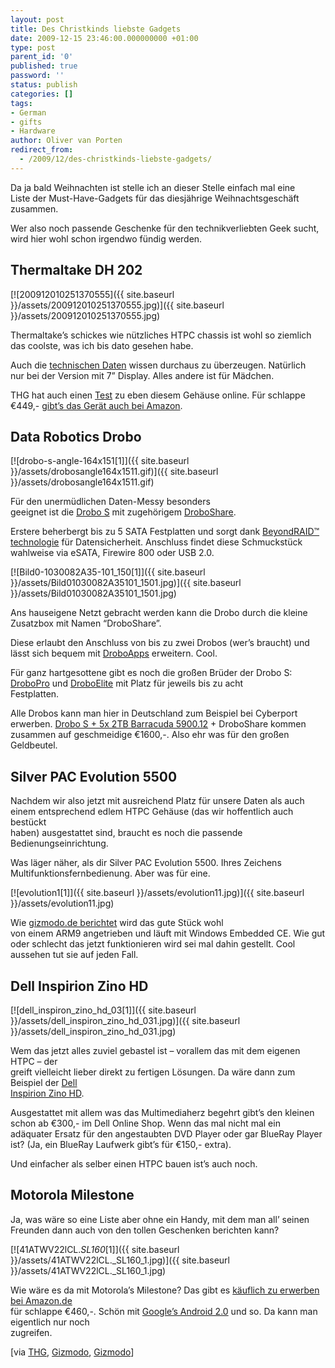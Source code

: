 ```yaml
---
layout: post
title: Des Christkinds liebste Gadgets
date: 2009-12-15 23:46:00.000000000 +01:00
type: post
parent_id: '0'
published: true
password: ''
status: publish
categories: []
tags:
- German
- gifts
- Hardware
author: Oliver van Porten
redirect_from:
  - /2009/12/des-christkinds-liebste-gadgets/
---
```


Da ja bald Weihnachten ist stelle ich an dieser Stelle einfach mal eine  
Liste der Must-Have-Gadgets für das diesjährige Weihnachtsgeschäft  
zusammen.

Wer also noch passende Geschenke für den technikverliebten Geek sucht,  
wird hier wohl schon irgendwo fündig werden.

Thermaltake DH 202
------------------

[![200912010251370555]({{ site.baseurl }}/assets/200912010251370555.jpg)]({{ site.baseurl }}/assets/200912010251370555.jpg)

Thermaltake’s schickes wie nützliches HTPC chassis ist wohl so ziemlich  
das coolste, was ich bis dato gesehen habe.

Auch die [technischen Daten](http://www.thermaltake.com/product_info.aspx?PARENT_CID=C_00001364&id=C_00001367&name=DH202&ovid=) wissen durchaus zu überzeugen. Natürlich  
nur bei der Version mit 7” Display. Alles andere ist für Mädchen.

THG hat auch einen [Test](http://www.tomshardware.com/de/HTPC-Gehause-Touch-Display,testberichte-240456-5.html) zu eben diesem Gehäuse online. Für schlappe  
€449,- [gibt’s das Gerät auch bei Amazon](http://www.amazon.de/gp/product/B002BWWR4W?ie=UTF8&tag=deadia-21&linkCode=as2&camp=1638&creative=19454&creativeASIN=B002BWWR4W).

Data Robotics Drobo
-------------------

[![drobo-s-angle-164x151[1]]({{ site.baseurl }}/assets/drobosangle164x1511.gif)]({{ site.baseurl }}/assets/drobosangle164x1511.gif)

Für den unermüdlichen Daten-Messy besonders  
geeignet ist die [Drobo S](http://www.drobo.com/products/drobo-s.php) mit zugehörigem [DroboShare](http://www.drobo.com/products/droboshare.php).

Erstere beherbergt bis zu 5 SATA Festplatten und sorgt dank [BeyondRAID™  
technologie](http://www.drobo.com/resources/beyondraid.php) für Datensicherheit. Anschluss findet diese Schmuckstück  
wahlweise via eSATA, Firewire 800 oder USB 2.0.

[![Bild0-1030082A35-101_150[1]]({{ site.baseurl }}/assets/Bild01030082A35101_1501.jpg)]({{ site.baseurl }}/assets/Bild01030082A35101_1501.jpg)

Ans hauseigene Netzt gebracht werden kann die Drobo durch die kleine  
Zusatzbox mit Namen “DroboShare”.

Diese erlaubt den Anschluss von bis zu zwei Drobos (wer’s braucht) und  
lässt sich bequem mit [DroboApps](http://www.drobo.com/droboapps/index.php) erweitern. Cool.

Für ganz hartgesottene gibt es noch die großen Brüder der Drobo S:  
[DroboPro](http://www.drobo.com/products/drobopro/index.php) und [DroboElite](http://www.drobo.com/products/droboelite.php) mit Platz für jeweils bis zu acht  
Festplatten.

Alle Drobos kann man hier in Deutschland zum Beispiel bei Cyberport  
erwerben. [Drobo S + 5x 2TB Barracuda 5900.12](http://www.cyberport.de/pc-hardware/festplatten-nas/drobo/2A35-149/drobo-s-storage-robot-esata-2xfw800-usb2-0-plus-5x-2tb-barracuda-5900-12.html) + DroboShare kommen  
zusammen auf geschmeidige €1600,-. Also ehr was für den großen  
Geldbeutel.

Silver PAC Evolution 5500
-------------------------

Nachdem wir also jetzt mit ausreichend Platz für unsere Daten als auch  
einem entsprechend edlem HTPC Gehäuse (das wir hoffentlich auch bestückt  
haben) ausgestattet sind, braucht es noch die passende  
Bedienungseinrichtung.

Was läger näher, als dir Silver PAC Evolution 5500. Ihres Zeichens  
Multifunktionsfernbedienung. Aber was für eine.

[![evolution1[1]]({{ site.baseurl }}/assets/evolution11.jpg)]({{ site.baseurl }}/assets/evolution11.jpg) 

Wie [gizmodo.de berichtet](http://www.gizmodo.de/2009/12/15/touch-universalfernbedienung-steuert-auch-apps.html#more-40320) wird das gute Stück wohl  
von einem ARM9 angetrieben und läuft mit Windows Embedded CE. Wie gut  
oder schlecht das jetzt funktionieren wird sei mal dahin gestellt. Cool  
aussehen tut sie auf jeden Fall.

Dell Inspirion Zino HD
----------------------

[![dell_inspiron_zino_hd_03[1]]({{ site.baseurl }}/assets/dell_inspiron_zino_hd_031.jpg)]({{ site.baseurl }}/assets/dell_inspiron_zino_hd_031.jpg)

Wem das jetzt alles zuviel gebastel ist – vorallem das mit dem eigenen HTPC – der  
greift vielleicht lieber direkt zu fertigen Lösungen. Da wäre dann zum Beispiel der [Dell  
Inspirion Zino HD](http://www1.euro.dell.com/content/products/productdetails.aspx/inspiron-zino-hd?c=de&l=de&s=dhs&cs=dedhs1&~ck=mn).

Ausgestattet mit allem was das Multimediaherz begehrt gibt’s den kleinen  
schon ab €300,- im Dell Online Shop. Wenn das mal nicht mal ein  
adäquater Ersatz für den angestaubten DVD Player oder gar BlueRay Player  
ist? (Ja, ein BlueRay Laufwerk gibt’s für €150,- extra).

Und einfacher als selber einen HTPC bauen ist’s auch noch.

Motorola Milestone
------------------

Ja, was wäre so eine Liste aber ohne ein Handy, mit dem man all’ seinen  
Freunden dann auch von den tollen Geschenken berichten kann?

[![41ATWV22lCL._SL160_[1]]({{ site.baseurl }}/assets/41ATWV22lCL._SL160_1.jpg)]({{ site.baseurl }}/assets/41ATWV22lCL._SL160_1.jpg)

Wie wäre es da mit Motorola’s Milestone? Das gibt es [käuflich zu erwerben bei Amazon.de](http://www.amazon.de/gp/product/B002VWK69A?ie=UTF8&tag=deadia-21&linkCode=as2&camp=1638&creative=19454&creativeASIN=B002VWK69A)  
für schlappe €460,-. Schön mit [Google’s Android 2.0](http://www.android.com/#utm_campaign=at&utm_source=hussmi&utm_medium=ha&utm_term=android) und so. Da kann man eigentlich nur noch  
zugreifen.

\[via [THG](http://www.tomshardware.com/de/HTPC-Gehause-Touch-Display,testberichte-240456-5.html), [Gizmodo](http://www.gizmodo.de/2009/12/15/touch-universalfernbedienung-steuert-auch-apps.html#more-40320),  [Gizmodo](http://www.gizmodo.de/2009/11/16/dell-inspiron-zino-hd-coole-mini-pcs.html)\]